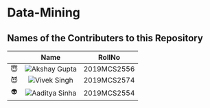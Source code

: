 # Data-Mining
## Names of the Contributers to this Repository
|               |Name                                               |RollNo       |
|:-------------:|:-------------------------------------------------:|:-----------:|
|:innocent:     |![Akshay Gupta](https://github.com/Akshay4Gupta)    | 2019MCS2556 |
|:smiling_imp:  |![Vivek Singh](https://github.com/thevivekcode)     | 2019MCS2574 |
|:alien:        |![Aaditya Sinha](https://github.com/aadityasinha10) | 2019MCS2554 |
